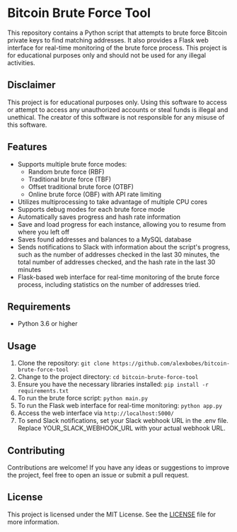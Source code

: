 # Bitcoin Brute Force Tool

This repository contains a Python script that attempts to brute force Bitcoin private keys to find matching addresses. It also provides a Flask web interface for real-time monitoring of the brute force process. This project is for educational purposes only and should not be used for any illegal activities.

## Disclaimer

This project is for educational purposes only. Using this software to access or attempt to access any unauthorized accounts or steal funds is illegal and unethical. The creator of this software is not responsible for any misuse of this software.

## Features

- Supports multiple brute force modes:
  - Random brute force (RBF)
  - Traditional brute force (TBF)
  - Offset traditional brute force (OTBF)
  - Online brute force (OBF) with API rate limiting
- Utilizes multiprocessing to take advantage of multiple CPU cores
- Supports debug modes for each brute force mode
- Automatically saves progress and hash rate information
- Save and load progress for each instance, allowing you to resume from where you left off
- Saves found addresses and balances to a MySQL database
- Sends notifications to Slack with information about the script's progress, such as the number of addresses checked in the last 30 minutes, the total number of addresses checked, and the hash rate in the last 30 minutes
- Flask-based web interface for real-time monitoring of the brute force process, including statistics on the number of addresses tried.

## Requirements

- Python 3.6 or higher

## Usage

1. Clone the repository: `git clone https://github.com/alexbobes/bitcoin-brute-force-tool`
2. Change to the project directory: `cd bitcoin-brute-force-tool`
3. Ensure you have the necessary libraries installed: `pip install -r requirements.txt`
4. To run the brute force script: `python main.py`
5. To run the Flask web interface for real-time monitoring: `python app.py`
6. Access the web interface via `http://localhost:5000/`
7. To send Slack notifications, set your Slack webhook URL in the .env file. Replace YOUR_SLACK_WEBHOOK_URL with your actual webhook URL.

## Contributing

Contributions are welcome! If you have any ideas or suggestions to improve the project, feel free to open an issue or submit a pull request.

## License

This project is licensed under the MIT License. See the [LICENSE](LICENSE) file for more information.